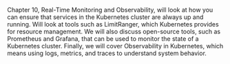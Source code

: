 Chapter 10, Real-Time Monitoring and Observability, will look at how you can ensure that services in the Kubernetes cluster are always up and running. Will look at tools such as LimitRanger, which Kubernetes provides for resource management. We will also discuss open-source tools, such as Prometheus and Grafana, that can be used to monitor the state of a Kubernetes cluster. Finally, we will cover Observability in Kubernetes, which means using logs, metrics, and traces to understand system behavior.